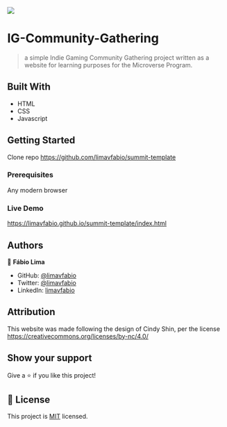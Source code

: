![](https://img.shields.io/badge/Microverse-blueviolet)

# IG-Community-Gathering

> a simple Indie Gaming Community Gathering project written as a website for learning purposes for the Microverse Program.

## Built With

- HTML
- CSS
- Javascript

## Getting Started

Clone repo https://github.com/limavfabio/summit-template

### Prerequisites

Any modern browser

### Live Demo

https://limavfabio.github.io/summit-template/index.html

## Authors

👤 **Fábio Lima**

- GitHub: [@limavfabio](https://github.com/limavfabio)
- Twitter: [@limavfabio](https://twitter.com/limavfabio)
- LinkedIn: [limavfabio](https://linkedin.com/in/limavfabio)

## Attribution

This website was made following the design of Cindy Shin, per the license https://creativecommons.org/licenses/by-nc/4.0/

## Show your support

Give a ⭐️ if you like this project!

## 📝 License

This project is [MIT](./LICENSE) licensed.
